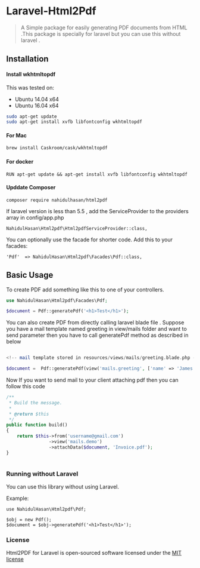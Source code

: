 # Laravel-Html2Pdf

> A Simple package for easily generating PDF documents from HTML .This package is specially for laravel but you can use this without laravel .


## Installation

#### Install wkhtmltopdf 

This was tested on:

- Ubuntu 14.04 x64
- Ubuntu 16.04 x64

```sh
sudo apt-get update
sudo apt-get install xvfb libfontconfig wkhtmltopdf
```

#### For Mac
```sh
brew install Caskroom/cask/wkhtmltopdf
```


#### For docker 
```
RUN apt-get update && apt-get install xvfb libfontconfig wkhtmltopdf
```

#### Upddate Composer
```
composer require nahidulhasan/html2pdf
```

If laravel version is less than 5.5 , add the ServiceProvider to the providers array in config/app.php

    NahidulHasan\Html2pdf\Html2pdfServiceProvider::class,

You can optionally use the facade for shorter code. Add this to your facades:

    'Pdf'  => NahidulHasan\Html2pdf\Facades\Pdf::class,

## Basic Usage

To create PDF add something like this to one of your controllers.

```php
use NahidulHasan\Html2pdf\Facades\Pdf;

$document = Pdf::generatePdf('<h1>Test</h1>');

```

You can also create PDF from directly calling laravel blade file . Suppose you have a mail template named greeting in view/mails folder and want to send parameter then you have to call generatePdf method as described in below

```php

<!-- mail template stored in resources/views/mails/greeting.blade.php -->

$document =  Pdf::generatePdf(view('mails.greeting', ['name' => 'James', 'testVar' => 'demo']));


```

Now If you want to send mail to your client attaching pdf  then you can follow this code

```php
/**
 * Build the message.
 *
 * @return $this
 */
public function build()
{
    return $this->from('username@gmail.com')
                ->view('mails.demo')
                ->attachData($document, 'Invoice.pdf');
}
  
```

### Running without Laravel

You can use this library without using Laravel.

Example:

```
use NahidulHasan\Html2pdf\Pdf;

$obj = new Pdf();
$document = $obj->generatePdf('<h1>Test</h1>');
```

### License

Html2PDF for Laravel is open-sourced software licensed under the [MIT license](http://opensource.org/licenses/MIT)
